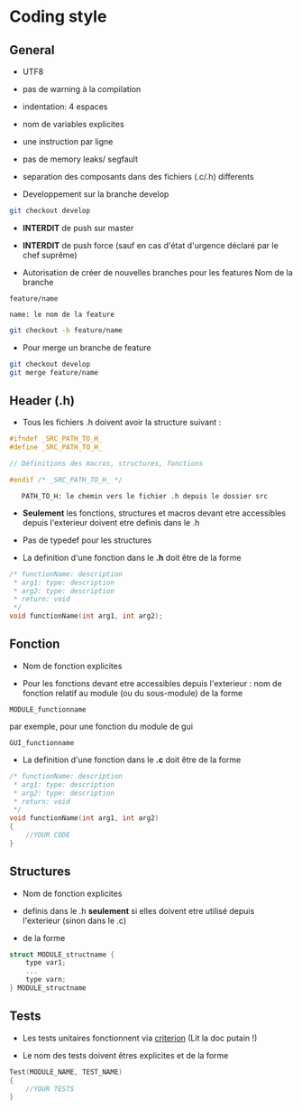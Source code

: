 # Coding style

## General

- UTF8

- pas de warning à la compilation

- indentation: 4 espaces

- nom de variables explicites

- une instruction par ligne

- pas de memory leaks/ segfault

- separation des composants dans des fichiers (.c/.h) differents

- Developpement sur la branche develop 
```bash
git checkout develop
```
- **INTERDIT** de push sur master

- **INTERDIT** de push force (sauf en cas d'état d'urgence déclaré par le chef suprême)

- Autorisation de créer de nouvelles branches pour les features 
Nom de la branche
```
feature/name
```
    name: le nom de la feature
```bash
git checkout -b feature/name
```
- Pour merge un branche de feature
```bash
git checkout develop
git merge feature/name
```

## Header (.h)

- Tous les fichiers .h doivent avoir la structure suivant :

```c
#ifndef _SRC_PATH_TO_H_
#define _SRC_PATH_TO_H_

// Définitions des macros, structures, fonctions

#endif /* _SRC_PATH_TO_H_ */

```
       PATH_TO_H: le chemin vers le fichier .h depuis le dossier src

- **Seulement** les fonctions, structures et macros devant etre accessibles depuis l'exterieur doivent etre definis dans le .h

- Pas de typedef pour les structures

- La definition d'une fonction dans le **.h** doit être de la forme

```c
/* functionName: description
 * arg1: type: description
 * arg2: type: description
 * return: void
 */
void functionName(int arg1, int arg2);
```

## Fonction

- Nom de fonction explicites

- Pour les fonctions devant etre accessibles depuis l'exterieur : nom de fonction relatif au module (ou du sous-module) de la forme 
```
MODULE_functionname
```
par exemple, pour une fonction du module de gui 
```
GUI_functionname
```

- La definition d'une fonction dans le **.c** doit être de la forme

```c
/* functionName: description
 * arg1: type: description
 * arg2: type: description
 * return: void
 */
void functionName(int arg1, int arg2)
{
    //YOUR CODE
}
```

## Structures

- Nom de fonction explicites

- definis dans le .h **seulement** si elles doivent etre utilisé depuis l'exterieur (sinon dans le .c)

- de la forme
```c
struct MODULE_structname {
    type var1;
    ...
    type varn;
} MODULE_structname
```

## Tests

- Les tests unitaires fonctionnent via [criterion](https://criterion.readthedocs.io) (Lit la doc putain !)

- Le nom des tests doivent êtres explicites et de la forme
```c
Test(MODULE_NAME, TEST_NAME)
{
    //YOUR TESTS
}
```




